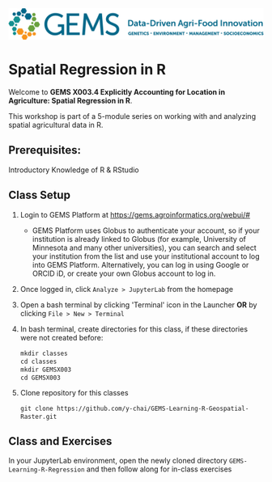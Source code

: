 <img src="images/GEMS long.png" width=600 alt="GEMS Logo" title="GEMS" />

# Spatial Regression in R

Welcome to **GEMS X003.4 Explicitly Accounting for Location in Agriculture: Spatial Regression in R**.  

This workshop is part of a 5-module series on working with and analyzing spatial agricultural data in R.  

## Prerequisites: 
Introductory Knowledge of R & RStudio  


## Class Setup
1. Login to GEMS Platform at https://gems.agroinformatics.org/webui/#
    - GEMS Platform uses Globus to authenticate your account, so if your institution is already linked to Globus (for example, University of Minnesota and many other universities), you can search and select your institution from the list and use your institutional account to log into GEMS Platform. Alternatively, you can log in using Google or ORCID iD, or create  your own Globus account to log in.   

1. Once logged in, click `Analyze > JupyterLab` from the homepage

1. Open a bash terminal by clicking 'Terminal' icon in the Launcher **OR** by clicking `File > New > Terminal`

1. In bash terminal, create directories for this class, if these directories were not created before:
    ```shell
    mkdir classes  
    cd classes  
    mkdir GEMSX003  
    cd GEMSX003
    ```  
1. Clone repository for this classes  
    ```shell
    git clone https://github.com/y-chai/GEMS-Learning-R-Geospatial-Raster.git
    ```

## Class and Exercises
In your JupyterLab environment, open the newly cloned directory `GEMS-Learning-R-Regression` and then follow along for in-class exercises 
